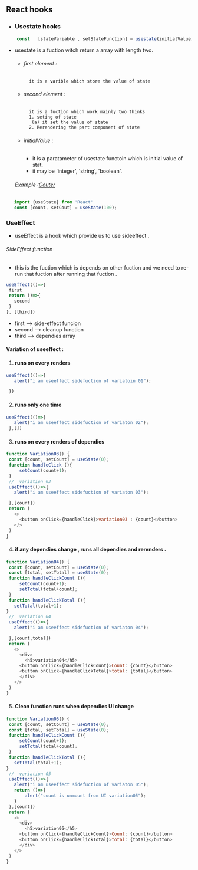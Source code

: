 ## React hooks
- ### Usestate hooks 
```js
    const   [stateVariable , setStateFunction] = usestate(initialValue) ;
```
- usestate is a fuction witch return a array with length two.
   - ###### first element : 
           it is a varible which store the value of state
   - ###### second element :
           it is a fuction which work mainly two thinks 
           1. seting of state 
            (a) it set the value of state
           2. Rerendering the part component of state
    - ###### initialValue :
      - it is a paratameter of usestate functoin which is initial value of stat.
      - it may be 'integer', 'string', 'boolean'.
    ###### Example :[Couter ]()
```js
   import {useState} from 'React'
   const [count, setCout] = useState(100);
```
### UseEffect 
- useEffect is a hook which provide us to use sideeffect .
###### SideEffect function
 - this is the fuction which is depends on other fuction and we need to re-run that fuction after running that fuction .
 ```js
 useEffect(()=>{
  first
  return ()=>{
    second
  }
 }, [third])
 ```
 - first --> side-effect funcion
 - second --> cleanup function 
 - third --> dependies array
 #### Variation of useeffect :
 1. #### runs on every renders
 ```js
 useEffect(()=>{
    alert("i am useeffect sidefuction of variatoin 01");

  })
 ```
 2. #### runs only one time
 ```js
 useEffect(()=>{
    alert("i am useeffect sidefuction of variaton 02");
  },[])
 ```
 3. #### runs on every renders of dependies
 ```js
 function Variation03() {
  const [count, setCount] = useState(0);
  function handleClick (){
      setCount(count+1);
  }
  //  variation 03
  useEffect(()=>{
    alert("i am useeffect sidefuction of variaton 03");

  },[count])
  return (
    <>
      <button onClick={handleClick}>variation03 : {count}</button>
    </>
  )
}
 ```
 4. #### if any dependies change , runs all dependies and rerenders .
 ```js
 function Variation04() {
  const [count, setCount] = useState(0);
  const [total, setTotal] = useState(0);
  function handleClickCount (){
      setCount(count+1);
      setTotal(total+count);
  }
  function handleClickTotal (){
    setTotal(total+1);
}
  //  variation 04
  useEffect(()=>{
    alert("i am useeffect sidefuction of variaton 04");

  },[count,total])
  return (
    <>
      <div>
        <h5>variation04</h5>
      <button onClick={handleClickCount}>Count: {count}</button>
      <button onClick={handleClickTotal}>total: {total}</button>
      </div>
    </>
  )
}
 ```
 5. #### Clean function runs when dependies UI change
 ```js
 function Variation05() {
  const [count, setCount] = useState(0);
  const [total, setTotal] = useState(0);
  function handleClickCount (){
      setCount(count+1);
      setTotal(total+count);
  }
  function handleClickTotal (){
    setTotal(total+1);
}
  //  variation 05
  useEffect(()=>{
    alert("i am useeffect sidefuction of variaton 05");
    return ()=>{
        alert("count is unmount from UI variation05");
    }
  },[count])
  return (
    <>
      <div>
        <h5>variation05</h5>
      <button onClick={handleClickCount}>Count: {count}</button>
      <button onClick={handleClickTotal}>total: {total}</button>
      </div>
    </>
  )
}
 ```
